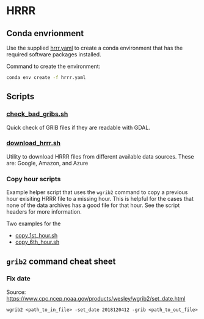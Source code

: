 # HRRR

## Conda envrionment
Use the supplied [hrrr.yaml](hrrr.yaml) to create a conda environment that
has the required software packages installed.

Command to create the environment:
```bash
conda env create -f hrrr.yaml
```

## Scripts
### [check_bad_gribs.sh](check_bad_gribs.sh)
Quick check of GRIB files if they are readable with GDAL.

### [download_hrrr.sh](download_hrrr.sh)
Utility to download HRRR files from different available data sources.
These are: Google, Amazon, and Azure

### Copy hour scripts
Example helper script that uses the `wgrib2` command to copy a previous
hour exisiting HRRR file to a missing hour. This is helpful for the cases 
that none of the data archives has a good file for that hour. See the script
headers for more information.

Two examples for the
* [copy_1st_hour.sh](copy_1st_hour.sh)
* [copy_6th_hour.sh](copy_6th_hour.sh)


## `grib2` command cheat sheet

### Fix date

Source: https://www.cpc.ncep.noaa.gov/products/wesley/wgrib2/set_date.html

```shell
wgrib2 <path_to_in_file> -set_date 2018120412 -grib <path_to_out_file>
```
